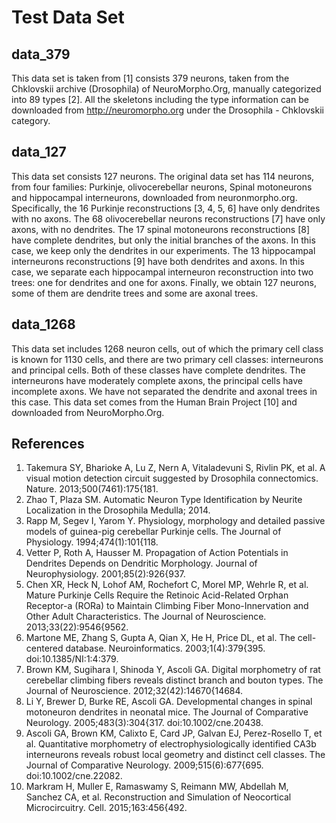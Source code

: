 
# Test Data Set

## data_379
This data set is taken from [1] consists 379 neurons, taken from the Chklovskii archive (Drosophila) of NeuroMorpho.Org, manually categorized into 89 types [2]. All the skeletons including the type information can be downloaded from http://neuromorpho.org under the Drosophila - Chklovskii category.

## data_127
This data set consists 127 neurons. The original data set has 114 neurons, from four families: Purkinje, olivocerebellar neurons, Spinal motoneurons and hippocampal interneurons, downloaded from neuronmorpho.org.
Specifically, the 16 Purkinje reconstructions [3, 4, 5, 6] have only dendrites with no axons. The 68 olivocerebellar neurons reconstructions [7] have only axons, with no dendrites. The 17 spinal motoneurons reconstructions [8] have complete dendrites, but only the initial branches of the axons. In this case, we keep only the dendrites in our experiments. The 13 hippocampal interneurons reconstructions [9] have both dendrites and axons. In this case, we separate each hippocampal interneuron reconstruction into two trees: one for dendrites and one for axons.
Finally, we obtain 127 neurons, some of them are dendrite trees and some are axonal trees.

## data_1268
This data set includes 1268 neuron cells, out of which the primary cell class is known for 1130 cells, and there are two primary cell classes: interneurons and principal cells. Both of these classes have complete dendrites. The interneurons have moderately complete axons, the principal cells have incomplete axons. We have not separated the dendrite and axonal trees in this case.
This data set comes from the Human Brain Project [10] and downloaded from NeuroMorpho.Org.

## References
1. Takemura SY, Bharioke A, Lu Z, Nern A, Vitaladevuni S, Rivlin PK, et al. A visual motion detection circuit suggested by Drosophila connectomics. Nature. 2013;500(7461):175{181.
2. Zhao T, Plaza SM. Automatic Neuron Type Identification by Neurite Localization in the   Drosophila Medulla; 2014.
3. Rapp M, Segev I, Yarom Y. Physiology, morphology and detailed passive models of guinea-pig cerebellar Purkinje cells. The Journal of Physiology. 1994;474(1):101{118.
4. Vetter P, Roth A, Hausser M. Propagation of Action Potentials in Dendrites Depends on Dendritic Morphology. Journal of Neurophysiology. 2001;85(2):926{937.
5. Chen XR, Heck N, Lohof AM, Rochefort C, Morel MP, Wehrle R, et al. Mature Purkinje Cells Require the Retinoic Acid-Related Orphan Receptor-a (RORa) to Maintain Climbing Fiber Mono-Innervation and Other Adult Characteristics. The Journal of Neuroscience. 2013;33(22):9546{9562.
6. Martone ME, Zhang S, Gupta A, Qian X, He H, Price DL, et al. The cell-centered database. Neuroinformatics. 2003;1(4):379{395. doi:10.1385/NI:1:4:379.
7. Brown KM, Sugihara I, Shinoda Y, Ascoli GA. Digital morphometry of rat cerebellar climbing fibers reveals distinct branch and bouton types. The Journal of Neuroscience. 2012;32(42):14670{14684.
8. Li Y, Brewer D, Burke RE, Ascoli GA. Developmental changes in spinal motoneuron dendrites in neonatal mice. The Journal of Comparative Neurology. 2005;483(3):304{317. doi:10.1002/cne.20438.
9. Ascoli GA, Brown KM, Calixto E, Card JP, Galvan EJ, Perez-Rosello T, et al. Quantitative morphometry of electrophysiologically identified CA3b interneurons reveals robust local geometry and distinct cell classes. The Journal of Comparative Neurology. 2009;515(6):677{695. doi:10.1002/cne.22082.
10. Markram H, Muller E, Ramaswamy S, Reimann MW, Abdellah M, Sanchez CA, et al. Reconstruction and Simulation of Neocortical Microcircuitry. Cell. 2015;163:456{492.
